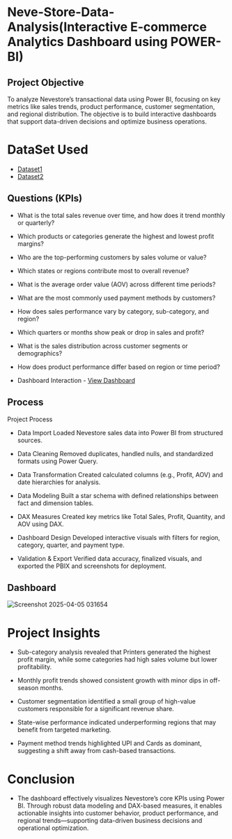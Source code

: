 # Neve-Store-Data-Analysis(Interactive E-commerce Analytics Dashboard using POWER-BI)
## Project Objective
To analyze Nevestore’s transactional data using Power BI, focusing on key metrics like sales trends, product performance, customer segmentation, and regional distribution. The objective is to build interactive dashboards that support data-driven decisions and optimize business operations.

# DataSet Used
- <a href="https://github.com/yashneve5/DATA_ANAYLSIS1_DASHBOARD/blob/main/Details.csv">Dataset1</a>
- <a href="https://github.com/yashneve5/DATA_ANAYLSIS1_DASHBOARD/blob/main/Orders.csv">Dataset2</a>

## Questions (KPIs)
- What is the total sales revenue over time, and how does it trend monthly or quarterly?
- Which products or categories generate the highest and lowest profit margins?
- Who are the top-performing customers by sales volume or value?
- Which states or regions contribute most to overall revenue?
- What is the average order value (AOV) across different time periods?
- What are the most commonly used payment methods by customers?
- How does sales performance vary by category, sub-category, and region?
- Which quarters or months show peak or drop in sales and profit?
- What is the sales distribution across customer segments or demographics?
- How does product performance differ based on region or time period?

- Dashboard Interaction - <a href="https://github.com/yashneve5/DATA_ANAYLSIS1_DASHBOARD/blob/main/YASHNEVE.pbix">View Dashboard</a>

## Process
Project Process
- Data Import
Loaded Nevestore sales data into Power BI from structured sources.

- Data Cleaning
Removed duplicates, handled nulls, and standardized formats using Power Query.

- Data Transformation
Created calculated columns (e.g., Profit, AOV) and date hierarchies for analysis.

- Data Modeling
Built a star schema with defined relationships between fact and dimension tables.

- DAX Measures
Created key metrics like Total Sales, Profit, Quantity, and AOV using DAX.

- Dashboard Design
Developed interactive visuals with filters for region, category, quarter, and payment type.

- Validation & Export
Verified data accuracy, finalized visuals, and exported the PBIX and screenshots for deployment.

## Dashboard

![Screenshot 2025-04-05 031654](https://github.com/user-attachments/assets/bf07ae59-9edc-4d99-b103-3753c8385824)

# Project Insights
- Sub-category analysis revealed that Printers generated the highest profit margin, while some categories had high sales volume but lower profitability.

- Monthly profit trends showed consistent growth with minor dips in off-season months.

- Customer segmentation identified a small group of high-value customers responsible for a significant revenue share.

- State-wise performance indicated underperforming regions that may benefit from targeted marketing.

- Payment method trends highlighted UPI and Cards as dominant, suggesting a shift away from cash-based transactions.


# Conclusion
- The dashboard effectively visualizes Nevestore’s core KPIs using Power BI. Through robust data modeling and DAX-based measures, it enables actionable insights into customer behavior, product performance, and regional trends—supporting data-driven business decisions and operational optimization.

